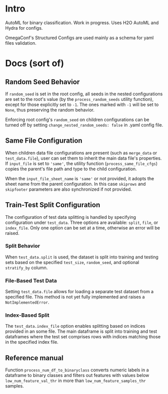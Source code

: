 # Intro
AutoML for binary classification. Work in progress.
Uses H2O AutoML and Hydra for configs.

OmegaConf's Structured Configs are used mainly as a schema for yaml files validation.


# Docs (sort of)
## Random Seed Behavior
If `random_seed` is set in the root config, all seeds in the nested configurations
are set to the root's value (by the `process_random_seeds` utility function),
except for those explicitly set to `-1`. The ones marked with `-1` will be set 
to `None`, thus preserving the random behavior. 

Enforcing root config's `random_seed` on children configurations can be turned
off by setting `change_nested_random_seeds: false` in .yaml config file.


## Same File Configuration
When children data file configurations are present (such as `merge_data` or `test_data.file`), user can set them to inherit the main data file's properties.
If `input_file` is set to `'same'`, the utility function (`process_same_file_cfgs`)
copies the parent's file path and type to the child configuration.

When the `input_file_sheet_name` is `'same'`
or not provided, it adopts the sheet name from the parent configuration.
In this case `skiprows` and `skipfooter` parameters are also synchronized if
not provided.


## Train-Test Split Configuration
The configuration of test data splitting is handled by specifying configuration
under `test_data`. Three options are available: `split`, `file`, or `index_file`.
Only one option can be set at a time, otherwise an error will be raised. 

### Split Behavior
When `test_data.split` is used, the dataset is split into training and testing
sets based on the specified `test_size`, `random_seed`, and optional `stratify_by`
column.

### File-Based Test Data
Setting `test_data.file` allows for loading a separate test dataset from a specified file. This method is not yet fully implemented and raises a `NotImplementedError`.

### Index-Based Split
The `test_data.index_file` option enables splitting based on indices provided in an some file. The main dataframe is split into training and test dataframes where the test set comprises rows with indices matching those in the specified index file.


## Reference manual
Function `process_num_df_to_binaryclass` converts numeric labels in a dataframe to binary classes and filters out features with values below `low_num_feature_val_thr` in more than `low_num_feature_samples_thr` samples.
